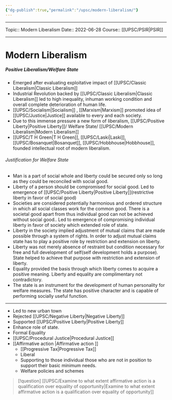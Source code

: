 ```yaml
---
{"dg-publish":true,"permalink":"/upsc/modern-liberalism/"}
---
```


----
Topic:: Modern Liberalism
Date:: 2022-06-28
Course:: [[UPSC/PSIR\|PSIR]] 

----
# Modern Liberalism
##### Positive Liberalism/Welfare State
- Emerged after evaluating exploitative impact of [[UPSC/Classic Liberalism\|Classic Liberalism]]
- Industrial Revolution backed by [[UPSC/Classic Liberalism\|Classic Liberalism]] led to high inequality, inhuman working condition and overall complete deterioration of human life. 
- [[UPSC/Socialism\|Socialism]] , [[Marxism\|Marxism]] promoted idea of [[UPSC/Justice\|Justice]] available to every and each society. 
- Due to this immense pressure a new form of liberalism, [[UPSC/Positive Liberty\|Positive Liberty]]/ Welfare State/ [[UPSC/Modern Liberalism\|Modern Liberalism]]
- [[UPSC/T H Green\|T H Green]], [[UPSC/Laski\|Laski]], [[UPSC/Bosanquet\|Bosanquet]], [[UPSC/Hobbhouse\|Hobbhouse]], founded intellectual root of modern liberalism. 

###### Justification for Welfare State
- Man is a part of social whole and liberty could be secured only so long as they could be reconciled with social good. 
- Liberty of a person should be compromised for social good. Led to emergence of [[UPSC/Positive Liberty\|Positive Liberty]](restrictive liberty in favor of social good)
- Societies are considered potentially harmonious and ordered structure in which all social classes work for the common good. There is a societal good apart from thus individual good can not be achieved without social good.. Led to emergence of compromising individual liberty in favor of society which extended role of state. 
- Liberty in the society implied adjustment of mutual claims that are made possible through a system of rights. In order to adjust mutual claims state has to play a positive role by restriction and extension on liberty. 
- Liberty was not merely absence of restraint but condition necessary for free and full development of self(self development holds a purpose). State helped to achieve that purpose with restriction and extension of liberty. 
- Equality provided the basis through which liberty comes to acquire a positive meaning. Liberty and equality are complimentary not contradictory. 
- The state is an instrument for the development of human personality for welfare measures. The state has positive character and is capable of performing socially useful function. 

---

- Led to new urban town
- Rejected [[UPSC/Negative Liberty\|Negative Liberty]] 
- Supported [[UPSC/Positive Liberty\|Positive Liberty]]
- Enhance role of state. 
- Formal Equality 
- [[UPSC/Procedural Justice\|Procedural Justice]]
- [[Affirmative action \|Affirmative action ]]
	- [[Progressive Tax\|Progressive Tax]]
	- Liberal
	- Supporting to those individual those who are not in position to support their basic minimum needs. 
	- Welfare policies and schemes

>[!question] [[UPSC/Examine to what extent affirmative action is a qualification over equality of opportunity\|Examine to what extent affirmative action is a qualification over equality of opportunity]]


